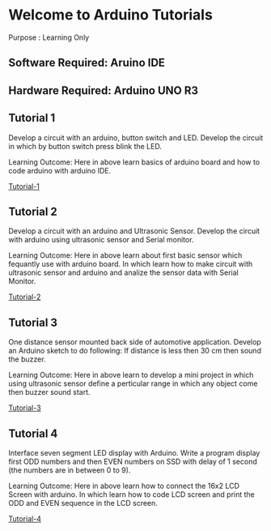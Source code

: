 # Welcome to Arduino Tutorials

Purpose : Learning Only

## Software Required: Aruino IDE
## Hardware Required: Arduino UNO R3

## Tutorial 1

Develop a circuit with an arduino, button switch and LED. Develop the circuit in which by button switch press blink the LED.

Learning Outcome: Here in above learn basics of arduino board and how to code arduino with arduino IDE.

[Tutorial-1](https://www.tinkercad.com/things/g6cARFyBJrv)

## Tutorial 2

Develop a circuit with an arduino and Ultrasonic Sensor. Develop the circuit with arduino using ultrasonic sensor and Serial monitor.

Learning Outcome: Here in above learn about first basic sensor which fequantly use with arduino board. In which learn how to make circuit with ultrasonic sensor and arduino and analize the sensor data with Serial Monitor. 

[Tutorial-2](https://www.tinkercad.com/things/acog1g2umaK)

## Tutorial 3

One distance sensor mounted back side of automotive application. Develop an Arduino sketch to do following:
If distance is less then 30 cm then sound the buzzer.

Learning Outcome: Here in above learn to develop a mini project in which using ultrasonic sensor define a perticular range in which any object come then buzzer sound start. 

[Tutorial-3](https://www.tinkercad.com/things/fU3TZfJXr7B)

## Tutorial 4

Interface seven segment LED display with Arduino. Write a program display first ODD numbers and then EVEN numbers on SSD with delay of 1 second (the numbers are in between 0 to 9).

Learning Outcome: Here in above learn how to connect the 16x2 LCD Screen with arduino. In which learn how to code LCD screen and print the ODD and EVEN sequence in the LCD screen.

[Tutorial-4](https://www.tinkercad.com/things/hLPBP07by7w)
